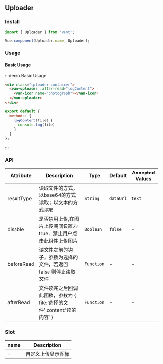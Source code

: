<script>
export default {
  methods: {
    logContent(file) {
      console.log(file)
    }
  }
};  
</script>

## Uploader

### Install
``` javascript
import { Uploader } from 'vant';

Vue.component(Uploader.name, Uploader);
```

### Usage

#### Basic Usage

:::demo Basic Usage
```html
<div class="uploader-container">
  <van-uploader :after-read="logContent">
    <van-icon name="photograph"></van-icon>
  </van-uploader>
</div>
```

```javascript
export default {
  methods: {
    logContent(file) {
      console.log(file)
    }
  }
};  
```
:::

### API

| Attribute | Description | Type | Default | Accepted Values |
|-----------|-----------|-----------|-------------|-------------|
| resultType | 读取文件的方式，以base64的方式读取；以文本的方式读取 | `String` | `dataUrl` | `text` |
| disable | 是否禁用上传,在图片上传期间设置为true，禁止用户点击此组件上传图片 | `Boolean` | `false` | - |
| beforeRead | 读文件之前的钩子，参数为选择的文件，若返回 false 则停止读取文件 | `Function` | - | - |
| afterRead | 文件读完之后回调此函数，参数为 { file:'选择的文件',content:'读的内容' } | `Function` | - | - |

### Slot

| name | Description |
|-----------|-----------|
| - | 自定义上传显示图标 |
